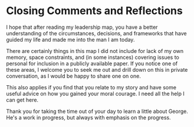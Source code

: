 # Closing Comments and Reflections

I hope that after reading my leadership map, you have a better understanding of
the circumstances, decisions, and frameworks that have guided my life and made
me into the man I am today.

There are certainly things in this map I did not include for lack of my own
memory, space constraints, and (in some instances) covering issues to personal
for inclusion in a publicly available paper. If you notice one of these areas,
I welcome you to seek me out and drill down on this in private conversation, as
I would be happy to share one on one. 

This also applies if you find that you relate to my story and have some useful
advice on how you gained your moral courage. I need all the help I can get
here.

Thank you for taking the time out of your day to learn a little about George.
He's a work in progress, but always with emphasis on the progress.
